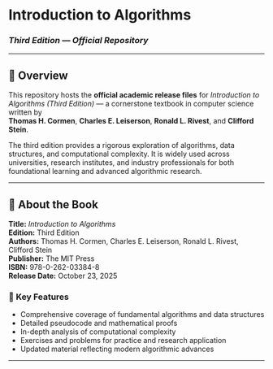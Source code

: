 # Introduction to Algorithms  
### *Third Edition — Official Repository*

---

## 📖 Overview

This repository hosts the **official academic release files** for *Introduction to Algorithms (Third Edition)* — a cornerstone textbook in computer science written by  
**Thomas H. Cormen**, **Charles E. Leiserson**, **Ronald L. Rivest**, and **Clifford Stein**.

The third edition provides a rigorous exploration of algorithms, data structures, and computational complexity. It is widely used across universities, research institutes, and industry professionals for both foundational learning and advanced algorithmic research.

---

## 🧠 About the Book

**Title:** *Introduction to Algorithms*  
**Edition:** Third Edition  
**Authors:** Thomas H. Cormen, Charles E. Leiserson, Ronald L. Rivest, Clifford Stein  
**Publisher:** The MIT Press  
**ISBN:** 978-0-262-03384-8  
**Release Date:** October 23, 2025  

### 🧩 Key Features
- Comprehensive coverage of fundamental algorithms and data structures  
- Detailed pseudocode and mathematical proofs  
- In-depth analysis of computational complexity  
- Exercises and problems for practice and research application  
- Updated material reflecting modern algorithmic advances  

---